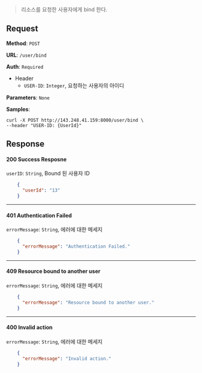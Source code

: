 > 리소스를 요청한 사용자에게 bind 한다.

## Request

**Method**: `POST`

**URL**: `/user/bind`

**Auth**: `Required`

* Header
  * `USER-ID`: `Integer`, 요청하는 사용자의 아이디

**Parameters**: `None`

**Samples**:
```
curl -X POST http://143.248.41.159:8000/user/bind \
--header "USER-ID: {UserId}"
```

## Response

#### 200 Success Resposne
`userID`: `String`, Bound 된 사용자 ID
```json
    {
      "userId": "13"
    }
```
***
#### 401 Authentication Failed
`errorMessage`: `String`, 에러에 대한 메세지
```json
    {
      "errorMessage": "Authentication Failed."
    }
```
***
#### 409 Resource bound to another user
`errorMessage`: `String`, 에러에 대한 메세지
```json
    {
      "errorMessage": "Resource bound to another user."
    }
```
***
#### 400 Invalid action
`errorMessage`: `String`, 에러에 대한 메세지
```json
    {
      "errorMessage": "Invalid action."
    }
```